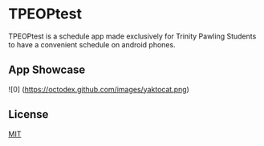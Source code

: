 # TPEOPtest

TPEOPtest is a schedule app made exclusively for Trinity Pawling Students to have a convenient schedule on android phones.

## App Showcase
![0]
(https://octodex.github.com/images/yaktocat.png)

## License
[MIT](https://choosealicense.com/licenses/mit/)